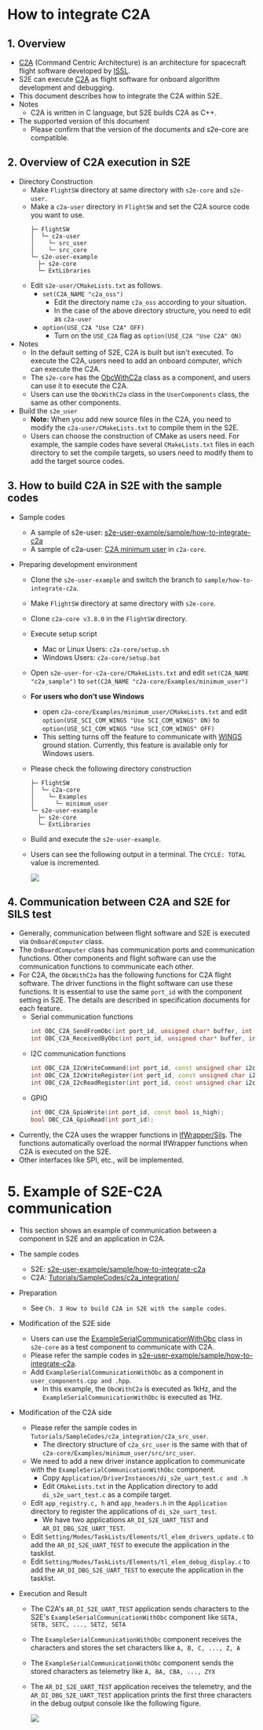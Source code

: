 # How to integrate C2A

## 1.  Overview
- [C2A](https://github.com/ut-issl/c2a-core) (Command Centric Architecture) is an architecture for spacecraft flight software developed by [ISSL](https://www.space.t.u-tokyo.ac.jp/nlab/index.html).
- S2E can execute [C2A](https://github.com/ut-issl/c2a-core) as flight software for onboard algorithm development and debugging.
- This document describes how to integrate the C2A within S2E.
- Notes
  - C2A is written in C language, but S2E builds C2A as C++.
- The supported version of this document
  - Please confirm that the version of the documents and s2e-core are compatible.

## 2. Overview of C2A execution in S2E
- Directory Construction
  - Make `FlightSW` directory at same directory with `s2e-core` and `s2e-user`.
  - Make a `c2a-user` directory in `FlightSW` and set the C2A source code you want to use.
    ```
    ├─ FlightSW
    │  └─ c2a-user
    │    └─ src_user
    │    └─ src_core
    └─ s2e-user-example
      ├─ s2e-core
      └─ ExtLibraries
    ```
  - Edit `s2e-user/CMakeLists.txt` as follows.
    - `set(C2A_NAME "c2a_oss")`
      - Edit the directory name `c2a_oss` according to your situation.
      - In the case of the above directory structure, you need to edit as `c2a-user`
    - `option(USE_C2A "Use C2A" OFF)`
      - Turn on the `USE_C2A` flag as `option(USE_C2A "Use C2A" ON)`
- Notes
  - In the default setting of S2E, C2A is built but isn't executed. To execute the C2A, users need to add an onboard computer, which can execute the C2A.
  - The `s2e-core` has the [ObcWithC2a](https://github.com/ut-issl/s2e-core/blob/develop/src/components/real/cdh/on_board_computer_with_c2a.hpp) class as a component, and users can use it to execute the C2A.
  - Users can use the `ObcWithC2a` class in the `UserComponents` class, the same as other components.
- Build the `s2e_user`
  - **Note:** When you add new source files in the C2A, you need to modify the `c2a-user/CMakeLists.txt` to compile them in the S2E.
  - Users can choose the construction of CMake as users need. For example, the sample codes have several `CMakeLists.txt` files in each directory to set the compile targets, so users need to modify them to add the target source codes.

## 3. How to build C2A in S2E with the sample codes
- Sample codes
  - A sample of s2e-user: [s2e-user-example/sample/how-to-integrate-c2a](https://github.com/ut-issl/s2e-user-example/tree/sample/how-to-integrate-c2a)
  - A sample of c2a-user: [C2A minimum user](https://github.com/ut-issl/c2a-core/tree/develop/Examples/minimum_user) in `c2a-core`.

- Preparing development environment
  - Clone the `s2e-user-example` and switch the branch to `sample/how-to-integrate-c2a`.
  - Make `FlightSW` directory at same directory with `s2e-core`.
  - Clone `c2a-core v3.8.0` in the `FlightSW` directory.
  - Execute setup script
    - Mac or Linux Users: `c2a-core/setup.sh`
    - Windows Users: `c2a-core/setup.bat`
  - Open `s2e-user-for-c2a-core/CMakeLists.txt` and edit `set(C2A_NAME "c2a_sample")` to `set(C2A_NAME "c2a-core/Examples/minimum_user")`
  - **For users who don't use Windows**
    - open `c2a-core/Examples/minimum_user/CMakeLists.txt` and edit `option(USE_SCI_COM_WINGS "Use SCI_COM_WINGS" ON)` to `option(USE_SCI_COM_WINGS "Use SCI_COM_WINGS" OFF)`
    - This setting turns off the feature to communicate with [WINGS](https://github.com/ut-issl/wings) ground station. Currently, this feature is available only for Windows users.
  - Please check the following directory construction
    ```
    ├─ FlightSW
    │  └─ c2a-core
    │    └─ Examples
    │      └─ minimum_user
    └─ s2e-user-example
      ├─ s2e-core
      └─ ExtLibraries
    ```
  - Build and execute the `s2e-user-example`.
  - Users can see the following output in a terminal. The `CYCLE: TOTAL` value is incremented.

    ![](./figs/C2aBuild.JPG)

## 4. Communication between C2A and S2E for SILS test
- Generally, communication between flight software and S2E is executed via `OnBoardComputer` class.
- The `OnBoardComputer` class has communication ports and communication functions. Other components and flight software can use the communication functions to communicate each other.
- For C2A, the `ObcWithC2a` has the following functions for C2A flight software. The driver functions in the flight software can use these functions. It is essential to use the same `port_id` with the component setting in S2E. The details are described in specification documents for each feature. 
  - Serial communication functions
    ```cpp
    int OBC_C2A_SendFromObc(int port_id, unsigned char* buffer, int offset, int count);
    int OBC_C2A_ReceivedByObc(int port_id, unsigned char* buffer, int offset, int count);
    ```
  - I2C communication functions
    ```cpp
    int OBC_C2A_I2cWriteCommand(int port_id, const unsigned char i2c_addr, const unsigned char* data, const unsigned char len);
    int OBC_C2A_I2cWriteRegister(int port_id, const unsigned char i2c_addr, const unsigned char* data, const unsigned char len);
    int OBC_C2A_I2cReadRegister(int port_id, const unsigned char i2c_addr, unsigned char* data, const unsigned char len);
    ```
  - GPIO
    ```cpp
    int OBC_C2A_GpioWrite(int port_id, const bool is_high);
    bool OBC_C2A_GpioRead(int port_id);
    ```
- Currently, the C2A uses the wrapper functions in [IfWrapper/Sils](https://github.com/ut-issl/c2a-core/tree/develop/Examples/minimum_user/src/src_user/IfWrapper/Sils). The functions automatically overload the normal IfWrapper functions when C2A is executed on the S2E.
- Other interfaces like SPI, etc., will be implemented.


# 5. Example of S2E-C2A communication
- This section shows an example of communication between a component in S2E and an application in C2A. 
- The sample codes
  - S2E: [s2e-user-example/sample/how-to-integrate-c2a](https://github.com/ut-issl/s2e-user-example/tree/sample/how-to-integrate-c2a)
  - C2A: [Tutorials/SampleCodes/c2a_integration/](./SampleCodes/c2a_integration/c2a_src_user/)
- Preparation
  - See `Ch. 3 How to build C2A in S2E with the sample codes`.
- Modification of the S2E side
  - Users can use the [ExampleSerialCommunicationWithObc](https://github.com/ut-issl/s2e-core/blob/v6.0.0/src/components/examples/example_serial_communication_with_obc.hpp) class in `s2e-core` as a test component to communicate with C2A.
  - Please refer the sample codes in [s2e-user-example/sample/how-to-integrate-c2a](https://github.com/ut-issl/s2e-user-example/tree/sample/how-to-integrate-c2a).
  - Add `ExampleSerialCommunicationWithObc` as a component in `user_components.cpp and .hpp`.
    - In this example, the `ObcWithC2a` is executed as 1kHz, and the `ExampleSerialCommunicationWithObc` is executed as 1Hz.
 - Modification of the C2A side
   - Please refer the sample codes in `Tutorials/SampleCodes/c2a_integration/c2a_src_user`. 
     - The directory structure of `c2a_src_user` is the same with that of `c2a-core/Examples/minimum_user/src/src_user`.
   - We need to add a new driver instance application to communicate with the `ExampleSerialCommunicationWithObc` component.
     - Copy `Application/DriverInstances/di_s2e_uart_test.c and .h`
     - Edit `CMakeLists.txt` in the Application directory to add `di_s2e_uart_test.c` as a compile target.
   - Edit `app_registry.c, h` and `app_headers.h` in the `Application` directory to register the applications of `di_s2e_uart_test`.
     - We have two applications `AR_DI_S2E_UART_TEST` and `AR_DI_DBG_S2E_UART_TEST`.
   - Edit `Setting/Modes/TaskLists/Elements/tl_elem_drivers_update.c` to add the `AR_DI_S2E_UART_TEST` to execute the application in the tasklist.
   - Edit `Setting/Modes/TaskLists/Elements/tl_elem_debug_display.c` to add the `AR_DI_DBG_S2E_UART_TEST` to execute the application in the tasklist.
   
- Execution and Result
  - The C2A's `AR_DI_S2E_UART_TEST` application sends characters to the S2E's `ExampleSerialCommunicationWithObc` component like `SETA, SETB, SETC, ..., SETZ, SETA`
  - The `ExampleSerialCommunicationWithObc` component receives the characters and stores the set characters like `A, B, C, ..., Z, A`
  - The `ExampleSerialCommunicationWithObc` component sends the stored characters as telemetry like `A, BA, CBA, ..., ZYX`
  - The `AR_DI_S2E_UART_TEST` application receives the telemetry, and the `AR_DI_DBG_S2E_UART_TEST` application prints the first three characters in the debug output console like the following figure.
  
    ![](./figs/C2aCommunicationConfirmation.png)

